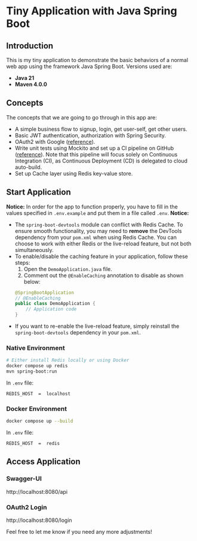# Tiny Application with Java Spring Boot

## Introduction
This is my tiny application to demonstrate the basic behaviors of a normal web app using the framework Java Spring Boot. Versions used are:
- **Java 21**
- **Maven 4.0.0**

## Concepts
The concepts that we are going to go through in this app are:
- A simple business flow to signup, login, get user-self, get other users.
- Basic JWT authentication, authorization with Spring Security.
- OAuth2 with Google ([reference](https://medium.com/@sallu-salman/implementing-sign-in-with-google-in-spring-boot-application-5f05a34905a8)).
- Write unit tests using Mockito and set up a CI pipeline on GitHub ([reference](https://blog.tericcabrel.com/springboot-github-actions-ci-cd/)). Note that this pipeline will focus solely on Continuous Integration (CI), as Continuous Deployment (CD) is delegated to cloud auto-build.
- Set up Cache layer using Redis key-value store.

## Start Application
**Notice:** In order for the app to function properly, you have to fill in the values specified in `.env.example` and put them in a file called `.env`.
**Notice:** 
- The `spring-boot-devtools` module can conflict with Redis Cache. To ensure smooth functionality, you may need to **remove** the DevTools dependency from your `pom.xml` when using Redis Cache. You can choose to work with either Redis or the live-reload feature, but not both simultaneously. 
- To enable/disable the caching feature in your application, follow these steps:
	1.  Open the `DemoApplication.java` file.
	2.  Comment out the `@EnableCaching` annotation to disable as shown below:
	```java
	@SpringBootApplication
	// @EnableCaching
	public class DemoApplication {
	    // Application code
	}
	```
- If you want to re-enable the live-reload feature, simply reinstall the `spring-boot-devtools` dependency in your `pom.xml`.

### Native Environment
```sh
# Either install Redis locally or using Docker
docker compose up redis
mvn spring-boot:run
```
In `.env` file:
```
REDIS_HOST  =  localhost
```

### Docker Environment
```sh
docker compose up --build
```
In `.env` file:
```
REDIS_HOST  =  redis
```

## Access Application
### Swagger-UI
http://localhost:8080/api
### OAuth2 Login
http://localhost:8080/login

Feel free to let me know if you need any more adjustments!